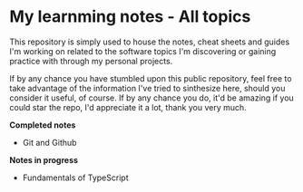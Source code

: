 # My learnming notes - All topics

This repository is simply used to house the notes, cheat sheets and guides I'm working on related to the software topics I'm discovering or gaining practice with through my personal projects.

If by any chance you have stumbled upon this public repository, feel free to take advantage of the information I've tried to sinthesize here, should you consider it useful, of course. If by any chance you do, it'd be amazing if you could star the repo, I'd appreciate it a lot, thank you very much.

**Completed notes**

- Git and Github

**Notes in progress**

- Fundamentals of TypeScript


